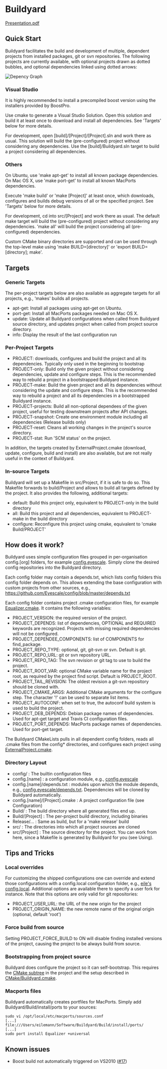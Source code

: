 # Buildyard

[Presentation.pdf](https://github.com/Eyescale/Buildyard/blob/master/doc/Presentation.pdf?raw=true)

## Quick Start

Buildyard facilitates the build and development of multiple, dependent
projects from installed packages, git or svn repositories. The following
projects are currently available, with optional projects drawn as
dotted bubbles, and optional dependencies linked using dotted arrows:

![Depency Graph](http://eyescale.github.com/images/all.png)

### Visual Studio

It is highly recommended to install a precompiled boost version using
the installers provided by BoostPro.

Use cmake to generate a Visual Studio Solution. Open this solution and
build it at least once to download and install all dependencies. See
'Targets' below for more details.

For development, open [build]/[Project]/[Project].sln and work there as
usual. This solution will build the (pre-configured) project without
considering any dependencies. Use the [build]/Buildyard.sln target to
build a project considering all dependencies.

### Others

On Ubuntu, use 'make apt-get' to install all known package
dependencies. On Mac OS X, use 'make port-get' to install all known
MacPorts dependencies.

Execute 'make build' or 'make [Project]' at least once, which downloads,
configures and builds debug versions of all or the specified project. See
'Targets' below for more details.

For development, cd into src/[Project] and work there as usual. The
default make target will build the (pre-configured) project without
considering any dependencies. 'make all' will build the project
considering all (pre-configured) dependencies.

Custom CMake binary directories are supported and can be used through
the top-level make using 'make BUILD=[directory]' or 'export
BUILD=[directory]; make'.

## Targets

### Generic Targets

The per-project targets below are also available as aggregate targets
for all projects, e.g., 'makes' builds all projects.

* apt-get: Install all packages using apt-get on Ubuntu.
* port-get: Install all MacPorts packages needed on Mac OS X.
* update: Update all Buildyard configurations when called from Buildyard
  source directory, and updates project when called from project source
  directory.
* info: Display the result of the last configuration run

### Per-Project Targets

* PROJECT: downloads, configures and build the project and all its
  dependencies. Typically only used in the beginning to bootstrap
* PROJECT-only: Build only the given project without considering
  dependencies, update and configure steps. This is the recommended way
  to rebuild a project in a bootstrapped Buildyard instance.
* PROJECT-make: Build the given project and all its dependencies without
  considering the update and configure steps. This is the recommended
  way to rebuild a project and all its dependencies in a bootstrapped
  Buildyard instance.
* PROJECT-projects: Build all non-optional dependees of the given project,
  useful for testing downstream projects after API changes.
* PROJECT-snapshot: Create one environment module including all
  dependencies (Release builds only)
* PROJECT-reset: Cleans all working changes in the project's source directory.
* PROJECT-stat: Run 'SCM status' on the project.

In addition, the targets created by ExternalProject.cmake (download,
update, configure, build and install) are also available, but are not
really useful in the context of Buildyard.

### In-source Targets

Buildyard will set up a Makefile in src/Project, if it is safe to do
so. This Makefile forwards to build/Project and allows to build all
targets defined by the project. It also provides the following,
additional targets:

* default: Build this project only, equivalent to PROJECT-only in the
  build directory
* all: Build this project and all dependencies, equivalent to
  PROJECT-make in the build directory
* configure: Reconfigure this project using cmake, equivalent to 'cmake
  Build/PROJECT'


## How does it work?

Buildyard uses simple configuration files grouped in per-organisation
config.[org] folders, for example
[config.eyescale](https://github.com/Eyescale/config). Simply clone the
desired config repositories into the Buildyard directory.

Each config folder may contain a depends.txt, which lists config folders
this config folder depends on. This allows extending the base
configuration with custom projects from other sources, e.g.,
https://github.com/Eyescale/config/blob/master/depends.txt

Each config folder contains project .cmake configuration files, for
example
[Equalizer.cmake](https://github.com/Eyescale/config/blob/master/Equalizer.cmake).
It contains the following variables:

* PROJECT\_VERSION: the required version of the project.
* PROJECT\_DEPENDS: list of dependencies, OPTIONAL and REQUIRED keywords
  are recognized. Projects with missing required dependencies will not
  be configured.
* PROJECT\_DEPENDEE\_COMPONENTS: list of COMPONENTS for find_package.
* PROJECT\_REPO\_TYPE: optional, git, git-svn or svn. Default is git.
* PROJECT\_REPO\_URL: git or svn repository URL.
* PROJECT\_REPO\_TAG: The svn revision or git tag to use to build the project.
* PROJECT\_ROOT\_VAR: optional CMake variable name for the project root,
  as required by the project find script. Default is PROJECT\_ROOT.
* PROJECT\_TAIL\_REVISION: The oldest revision a git-svn repository should
  be cloned with.
* PROJECT\_CMAKE\_ARGS: Additional CMake arguments for the configure
  step. The character '!' can be used to separate list items.
* PROJECT\_AUTOCONF: when set to true, the autoconf build system is used to
  build the project.
* PROJECT\_DEB\_DEPENDS: Debian package names of dependencies. Used for
  apt-get target and Travis CI configuration files.
* PROJECT\_PORT\_DEPENDS: MacPorts package names of dependencies. Used
  for port-get target.

The Buildyard CMakeLists pulls in all dependent config folders, reads
all .cmake files from the config* directories, and configures each
project using
[ExternalProject.cmake](http://www.kitware.com/media/html/BuildingExternalProjectsWithCMake2.8.html).

### Directory Layout

* config/ : The builtin configuration files
* config.[name] : a configuration module, e.g.,
  [config.eyescale](https://github.com/Eyescale/config)
* config.[name]/depends.txt : modules upon which the module
  depends, e.g.,
  [config.eyescale/depends.txt](https://github.com/Eyescale/config/blob/master/depends.txt).
  Dependencies will be cloned by Buildyard automatically.
* config.[name]/[Project].cmake : A project configuration file (see
  Configuration)
* Build/ : The build directory where all generated files end up.
* Build/[Project] : The per-project build directory, including binaries
* Release/... : Same as build, but for a 'make release' build
* src/ : The directories into which all project sources are cloned
* src/[Project] : The source directory for the project. You can work
  from here, since a Makefile is generated by Buildyard for you (see Using).

## Tips and Tricks
### Local overrides

For customizing the shipped configurations one can override and extend
those configurations with a config.local configuration folder, e.g.,
[eile's config.local](https://github.com/eile/config.local). Additional
options are available there to specify a user fork for instance. Note
that this options are only valid for git repositories:

* PROJECT\_USER\_URL: the URL of the new origin for the project
* PROJECT\_ORIGIN\_NAME: the new remote name of the original origin
  (optional, default 'root')

### Force build from source

Setting PROJECT\_FORCE\_BUILD to ON will disable finding installed versions
of the project, causing the project to be always build from source.

### Bootstrapping from project source

Buildyard does configure the project so it can self-bootstrap. This
requires the
[CMake subtree](https://github.com/Eyescale/CMake/blob/master/README.md)
in the project and the setup described in
[CMake/Buildyard.cmake](https://github.com/Eyescale/CMake/blob/master/README.md).

### Macports files

Buildyard automatically creates portfiles for MacPorts. Simply add
Buildyard/Build/install/ports to your sources:

```
sudo vi /opt/local/etc/macports/sources.conf
[...]
file:///Users/eilemann/Software/Buildyard/Build/install/ports/
[...]
sudo port install Equalizer +universal
```

## Known issues

* Boost build not automatically triggered on VS2010
([#17](https://github.com/Eyescale/Buildyard/issues/17))
